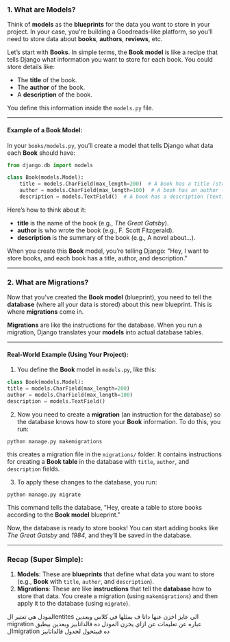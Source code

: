 ### 1. **What are Models?**

Think of **models** as the **blueprints** for the data you want to store in your project. In your case, you're building a Goodreads-like platform, so you’ll need to store data about **books**, **authors**, **reviews**, etc.

Let’s start with **Books**. In simple terms, the **Book model** is like a recipe that tells Django what information you want to store for each book. You could store details like:

- The **title** of the book.
- The **author** of the book.
- A **description** of the book.

You define this information inside the `models.py` file.

---

#### **Example of a Book Model:**

In your `books/models.py`, you’ll create a model that tells Django what data each **Book** should have:

```python
from django.db import models

class Book(models.Model):
    title = models.CharField(max_length=200)  # A book has a title (string)
    author = models.CharField(max_length=100)  # A book has an author (string)
    description = models.TextField()  # A book has a description (text)

```

Here’s how to think about it:

- **title** is the name of the book (e.g., _The Great Gatsby_).
- **author** is who wrote the book (e.g., F. Scott Fitzgerald).
- **description** is the summary of the book (e.g., A novel about...).

When you create this **Book** model, you’re telling Django: "Hey, I want to store books, and each book has a title, author, and description."

---

### 2. **What are Migrations?**

Now that you’ve created the **Book model** (blueprint), you need to tell the **database** (where all your data is stored) about this new blueprint. This is where **migrations** come in.

**Migrations** are like the instructions for the database. When you run a migration, Django translates your **models** into actual database tables.

---

#### **Real-World Example (Using Your Project):**

1. You define the **Book** model in `models.py`, like this:
```python
class Book(models.Model):
title = models.CharField(max_length=200)
author = models.CharField(max_length=100)
description = models.TextField()
```
2. Now you need to create a **migration** (an instruction for the database) so the database knows how to store your **Book** information. To do this, you run:
  
```
python manage.py makemigrations
```

this creates a migration file in the `migrations/` folder. It contains instructions for creating a **Book table** in the database with `title`, `author`, and `description` fields.

3. To apply these changes to the database, you run:
```
python manage.py migrate
```

This command tells the database, "Hey, create a table to store books according to the **Book model** blueprint."
 
Now, the database is ready to store books! You can start adding books like _The Great Gatsby_ and _1984_, and they’ll be saved in the database.

---

### Recap (Super Simple):

1. **Models**: These are **blueprints** that define what data you want to store (e.g., **Book** with `title`, `author`, and `description`).
2. **Migrations**: These are like **instructions** that tell the **database** how to store that data. You create a migration (using `makemigrations`) and then apply it to the database (using `migrate`).

المودل هي تعتبر الentites الي عايز اخزن عنها داتا ف بمثلها في كلاس 
وبعدين migration عباره عن تعليمات عن ازاي يخزن المودل ده فالداتابيز 
وبعدين بيطبق الmigration ده فبيتحول لجدول فالداتابيز


